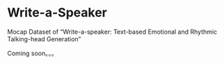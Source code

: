 # Write-a-Speaker
Mocap Dataset of “Write-a-speaker: Text-based Emotional and Rhythmic Talking-head Generation”

Coming soon。。。
